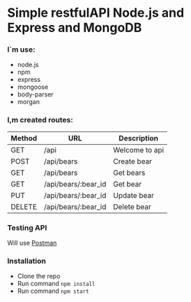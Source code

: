 # Simple restfulAPI Node.js and Express and MongoDB

### I`m use:
* node.js
* npm
* express
* mongoose
* body-parser
* morgan

### I,m created routes:

|Method|URL|Description|
|-|-|-|
|GET|/api|Welcome to api|
|POST|/api/bears|Create bear|
|GET|/api/bears|Get bears|
|GET|/api/bears/:bear_id|Get bear|
|PUT|/api/bears/:bear_id|Update bear|
|DELETE|/api/bears/:bear_id|Delete bear|

### Testing API
Will use [Postman](https://chrome.google.com/webstore/detail/postman/fhbjgbiflinjbdggehcddcbncdddomop)

### Installation
* Clone the repo 
* Run command `npm install`
* Run command `npm start`
